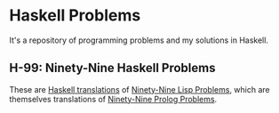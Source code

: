 # Haskell Problems

It's a repository of programming problems and my solutions in Haskell.

## H-99: Ninety-Nine Haskell Problems

These are [Haskell translations](http://www.haskell.org/haskellwiki/99_questions) of [Ninety-Nine Lisp Problems](http://www.ic.unicamp.br/~meidanis/courses/mc336/2006s2/funcional/L-99_Ninety-Nine_Lisp_Problems.html), which are themselves translations of [Ninety-Nine Prolog Problems](https://prof.ti.bfh.ch/hew1/informatik3/prolog/p-99/).
